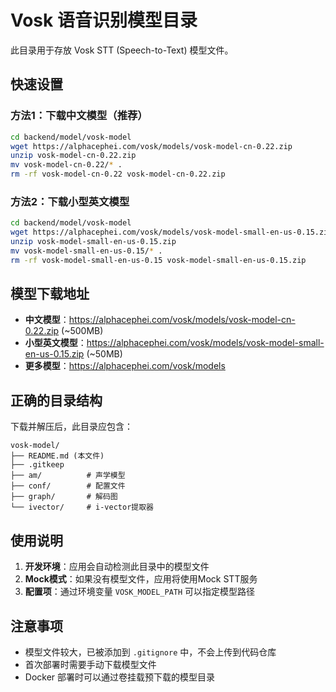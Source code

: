 # Vosk 语音识别模型目录

此目录用于存放 Vosk STT (Speech-to-Text) 模型文件。

## 快速设置

### 方法1：下载中文模型（推荐）
```bash
cd backend/model/vosk-model
wget https://alphacephei.com/vosk/models/vosk-model-cn-0.22.zip
unzip vosk-model-cn-0.22.zip
mv vosk-model-cn-0.22/* .
rm -rf vosk-model-cn-0.22 vosk-model-cn-0.22.zip
```

### 方法2：下载小型英文模型
```bash
cd backend/model/vosk-model
wget https://alphacephei.com/vosk/models/vosk-model-small-en-us-0.15.zip
unzip vosk-model-small-en-us-0.15.zip
mv vosk-model-small-en-us-0.15/* .
rm -rf vosk-model-small-en-us-0.15 vosk-model-small-en-us-0.15.zip
```

## 模型下载地址

- **中文模型**：https://alphacephei.com/vosk/models/vosk-model-cn-0.22.zip (~500MB)
- **小型英文模型**：https://alphacephei.com/vosk/models/vosk-model-small-en-us-0.15.zip (~50MB)
- **更多模型**：https://alphacephei.com/vosk/models

## 正确的目录结构

下载并解压后，此目录应包含：
```
vosk-model/
├── README.md (本文件)
├── .gitkeep
├── am/          # 声学模型
├── conf/        # 配置文件
├── graph/       # 解码图
└── ivector/     # i-vector提取器
```

## 使用说明

1. **开发环境**：应用会自动检测此目录中的模型文件
2. **Mock模式**：如果没有模型文件，应用将使用Mock STT服务
3. **配置项**：通过环境变量 `VOSK_MODEL_PATH` 可以指定模型路径

## 注意事项

- 模型文件较大，已被添加到 `.gitignore` 中，不会上传到代码仓库
- 首次部署时需要手动下载模型文件
- Docker 部署时可以通过卷挂载预下载的模型目录